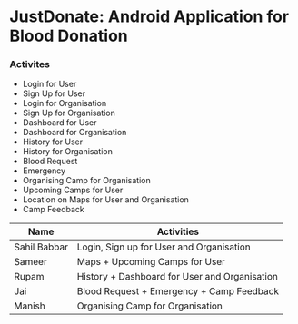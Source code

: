 # JustDonate: Android Application for Blood Donation

### Activites
- Login for User
- Sign Up for User
- Login for Organisation
- Sign Up for Organisation
- Dashboard for User
- Dashboard for Organisation
- History for User
- History for Organisation
- Blood Request 
- Emergency
- Organising Camp for Organisation
- Upcoming Camps for User
- Location on Maps for User and Organisation
- Camp Feedback

| Name | Activities          |
| ------------- | ----------- |
| Sahil Babbar  | Login, Sign up for User and Organisation|
| Sameer        | Maps + Upcoming Camps for User|
| Rupam         | History + Dashboard for User and Organisation|
| Jai           | Blood Request + Emergency + Camp Feedback|
| Manish        | Organising Camp for Organisation|